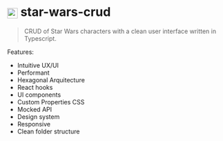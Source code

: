 <h1><img src="https://user-images.githubusercontent.com/1263588/105103895-9aef0900-5ab1-11eb-95fc-9cd668b82e01.png" width="24px" style="vertical-align: middle;"/> star-wars-crud </h1>

> CRUD of Star Wars characters with a clean user interface written in Typescript.

Features:

- Intuitive UX/UI
- Performant
- Hexagonal Arquitecture
- React hooks
- UI components
- Custom Properties CSS
- Mocked API
- Design system
- Responsive
- Clean folder structure
